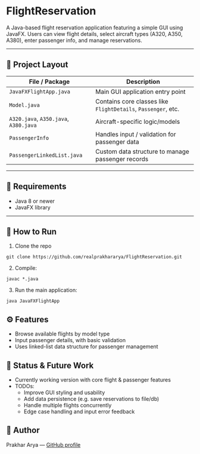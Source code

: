 # FlightReservation

A Java-based flight reservation application featuring a simple GUI using JavaFX. Users can view flight details, select aircraft types (A320, A350, A380), enter passenger info, and manage reservations.

---

## 📁 Project Layout

| File / Package | Description |
|----------------|-------------|
| `JavaFXFlightApp.java` | Main GUI application entry point |
| `Model.java` | Contains core classes like `FlightDetails`, `Passenger`, etc. |
| `A320.java`, `A350.java`, `A380.java` | Aircraft-specific logic/models |
| `PassengerInfo` | Handles input / validation for passenger data |
| `PassengerLinkedList.java` | Custom data structure to manage passenger records |

---

## 🚀 Requirements

- Java 8 or newer  
- JavaFX library  

---

## 🔧 How to Run

1. Clone the repo

 ```
 git clone https://github.com/realprakhararya/FlightReservation.git
 ```
2. Compile:

```
javac *.java
```

3. Run the main application:

```
java JavaFXFlightApp
```

⚙️ Features
-----------

*   Browse available flights by model type
*   Input passenger details, with basic validation
*   Uses linked-list data structure for passenger management
    

📝 Status & Future Work
-----------------------

*   Currently working version with core flight & passenger features
*   TODOs:
    *   Improve GUI styling and usability
    *   Add data persistence (e.g. save reservations to file/db)
    *   Handle multiple flights concurrently
    *   Edge case handling and input error feedback
        

👤 Author
---------

Prakhar Arya — [GitHub profile](https://github.com/realprakhararya)

